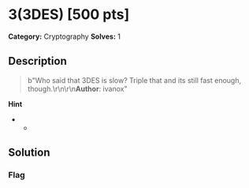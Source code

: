 # 3(3DES) [500 pts]

**Category:** Cryptography
**Solves:** 1

## Description
>b"Who said that 3DES is slow? Triple that and its still fast enough, though.\r\n\r\n**Author**: ivanox"

**Hint**
* -

## Solution

### Flag

